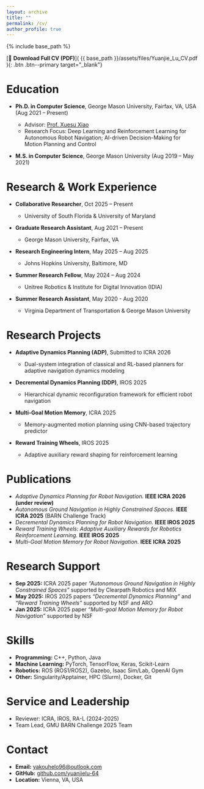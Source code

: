 ```yaml
---
layout: archive
title: ""
permalink: /cv/
author_profile: true
---
```


{% include base_path %}

[📄 **Download Full CV (PDF)**]( {{ base_path }}/assets/files/Yuanjie_Lu_CV.pdf ){: .btn .btn--primary target="_blank"}

Education
======
* **Ph.D. in Computer Science**, George Mason University, Fairfax, VA, USA (Aug 2021 – Present)
  * Advisor: [Prof. Xuesu Xiao](https://cs.gmu.edu/~xiao/)
  * Research Focus: Deep Learning and Reinforcement Learning for Autonomous Robot Navigation; AI-driven Decision-Making for Motion Planning and Control

* **M.S. in Computer Science**, George Mason University (Aug 2019 – May 2021)

Research & Work Experience
======
* **Collaborative Researcher**, Oct 2025 – Present  
  * University of South Florida & University of Maryland  

* **Graduate Research Assistant**, Aug 2021 – Present  
  * George Mason University, Fairfax, VA  

* **Research Engineering Intern**, May 2025 – Aug 2025  
  * Johns Hopkins University, Baltimore, MD  

* **Summer Research Fellow**, May 2024 – Aug 2024  
  * Unitree Robotics & Institute for Digital Innovation (IDIA)  
 
* **Summer Research Assistant**, May 2020 - Aug 2020 
  * Virginia Department of Transportation & George Mason University
    
Research Projects
======
* **Adaptive Dynamics Planning (ADP)**, Submitted to ICRA 2026  
  * Dual-system integration of classical and RL-based planners for adaptive navigation dynamics modeling  

* **Decremental Dynamics Planning (DDP)**, IROS 2025  
  * Hierarchical dynamic reconfiguration framework for efficient robot navigation  

* **Multi-Goal Motion Memory**, ICRA 2025  
  * Memory-augmented motion planning using CNN-based trajectory predictor  

* **Reward Training Wheels**, IROS 2025  
  * Adaptive auxiliary reward shaping for reinforcement learning  

Publications
======
* *Adaptive Dynamics Planning for Robot Navigation.* **IEEE ICRA 2026 (under review)**  
* *Autonomous Ground Navigation in Highly Constrained Spaces.* **IEEE ICRA 2025** (BARN Challenge Track)  
* *Decremental Dynamics Planning for Robot Navigation.* **IEEE IROS 2025**  
* *Reward Training Wheels: Adaptive Auxiliary Rewards for Robotics Reinforcement Learning.* **IEEE IROS 2025**  
* *Multi-Goal Motion Memory for Robot Navigation.* **IEEE ICRA 2025**

Research Support
======
* **Sep 2025:** ICRA 2025 paper *“Autonomous Ground Navigation in Highly Constrained Spaces”* supported by Clearpath Robotics and MIX  
* **May 2025:** IROS 2025 papers *“Decremental Dynamics Planning”* and *“Reward Training Wheels”* supported by NSF and ARO  
* **Jan 2025:** ICRA 2025 paper *“Multi-goal Motion Memory for Robot Navigation”* supported by NSF  

Skills
======
* **Programming:** C++, Python, Java  
* **Machine Learning:** PyTorch, TensorFlow, Keras, Scikit-Learn 
* **Robotics:** ROS (ROS1/ROS2), Gazebo, Isaac Sim/Lab, OpenAI Gym
* **Other:** Singularity/Apptainer, HPC (Slurm), Docker, Git  

Service and Leadership
======
* Reviewer: ICRA, IROS, RA-L (2024-2025) 
* Team Lead, GMU BARN Challenge 2025 Team  

Contact
======
* **Email:** yakouhelo96@outlook.com  
* **GitHub:** [github.com/yuanjielu-64](https://github.com/yuanjielu-64)  
* **Location:** Vienna, VA, USA
